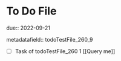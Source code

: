 # To Do File

due:: 2022-09-21

metadatafield:: todoTestFile_260_9

- [ ] Task of todoTestFile_260 1 [[Query me]]
